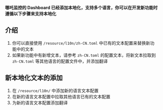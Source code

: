 **哪吒监控的 Dashboard 已经添加本地化，支持多个语言，你可以在开发新功能时遵循以下步骤来支持本地化**  

## 介绍
1. 你可以直接使用 `/resource/l10n/zh-CN.toml` 中已有的文本配置来替换新功能中的文本
2. 如果新功能中有新增文本，请参考 `zh-CN.toml` 的配置文本，将新文本拉取到 `zh-CN.toml` 等其他语言的配置文件中，并添加翻译

## 新本地化文本的添加
1. 在 `/resource/l10n/` 中添加新的语言文本配置
2. 在新的语言文本配置中拉取其他语言已有的文本配置
3. 为新的语言文本配置添加翻译